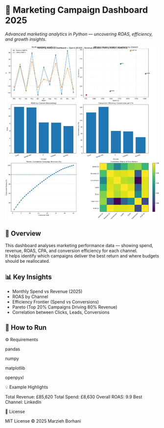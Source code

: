 # 🧠 Marketing Campaign Dashboard 2025
*Advanced marketing analytics in Python — uncovering ROAS, efficiency, and growth insights.*

![Dashboard Overview](advanced/images/analytics_dashboard.png)

## 📘 Overview
This dashboard analyses marketing performance data — showing spend, revenue, ROAS, CPA, and conversion efficiency for each channel.  
It helps identify which campaigns deliver the best return and where budgets should be reallocated.

## 📊 Key Insights
- Monthly Spend vs Revenue (2025)
- ROAS by Channel
- Efficiency Frontier (Spend vs Conversions)
- Pareto (Top 20% Campaigns Driving 80% Revenue)
- Correlation between Clicks, Leads, Conversions

## 🚀 How to Run
⚙️ Requirements

pandas

numpy

matplotlib

openpyxl

💡 Example Highlights

Total Revenue: £85,620
Total Spend: £8,630
Overall ROAS: 9.9
Best Channel: LinkedIn

📜 License

MIT License © 2025 Marzieh Borhani
